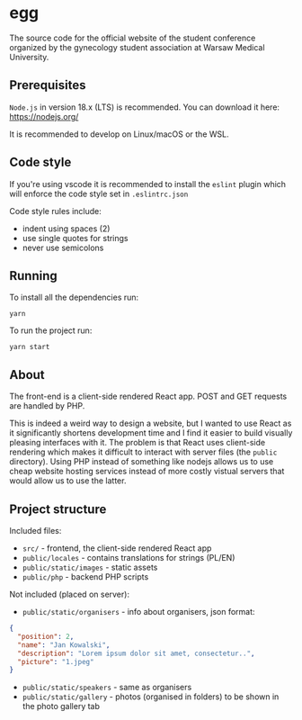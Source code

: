 # egg

The source code for the official website of the student conference organized by
the gynecology student association at Warsaw Medical University.

## Prerequisites

`Node.js` in version 18.x (LTS) is recommended. You can download it here:
https://nodejs.org/

It is recommended to develop on Linux/macOS or the WSL.

## Code style

If you're using vscode it is recommended to install the `eslint` plugin which
will enforce the code style set in `.eslintrc.json`

Code style rules include:
 - indent using spaces (2)
 - use single quotes for strings
 - never use semicolons

## Running

To install all the dependencies run:

`yarn`

To run the project run:

`yarn start`

## About

The front-end is a client-side rendered React app. POST and GET requests are
handled by PHP.

This is indeed a weird way to design a website, but I wanted to use React as it
significantly shortens development time and I find it easier to build visually
pleasing interfaces with it. The problem is that React uses client-side
rendering which makes it difficult to interact with server files (the `public`
directory). Using PHP instead of something like nodejs allows us to use cheap
website hosting services instead of more costly vistual servers that would allow
us to use the latter.

## Project structure

Included files:
 - `src/` - frontend, the client-side rendered React app
 - `public/locales` - contains translations for strings (PL/EN)
 - `public/static/images` - static assets
 - `public/php` - backend PHP scripts

Not included (placed on server):
 - `public/static/organisers` - info about organisers, json format:
```json
{
  "position": 2,
  "name": "Jan Kowalski",
  "description": "Lorem ipsum dolor sit amet, consectetur..",
  "picture": "1.jpeg"
}
```
 - `public/static/speakers` - same as organisers
 - `public/static/gallery` - photos (organised in folders) to be shown in
    the photo gallery tab
